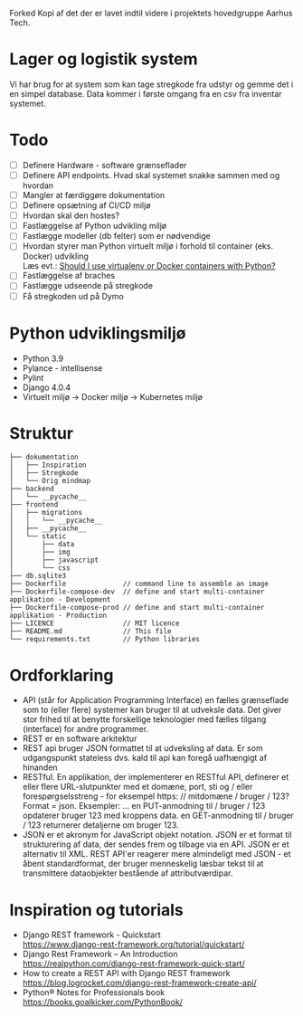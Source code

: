 Forked Kopi af det der er lavet indtil videre i projektets hovedgruppe Aarhus Tech.

# Lager og logistik system
Vi har brug for at system som kan tage stregkode fra udstyr og gemme det i en simpel database. Data kommer i første omgang fra en csv fra inventar systemet.

# Todo
- [ ] Definere Hardware - software grænseflader
- [ ] Definere API endpoints. Hvad skal systemet snakke sammen med og hvordan
- [ ] Mangler at færdiggøre dokumentation
- [ ] Definere opsætning af CI/CD miljø
- [ ] Hvordan skal den hostes?
- [ ] Fastlæggelse af Python udvikling miljø
- [ ] Fastlægge modeller (db felter) som er nødvendige
- [ ] Hvordan styrer man Python virtuelt miljø i forhold til container (eks. Docker) udvikling<br />Læs evt.: [Should I use virtualenv or Docker containers with Python?](https://coderbook.com/@marcus/should-i-use-virtualenv-or-docker-containers-with-python/)
- [ ] Fastlæggelse af braches
- [ ] Fastlægge udseende på stregkode
- [ ] Få stregkoden ud på Dymo

# Python udviklingsmiljø
* Python 3.9
* Pylance - intellisense
* Pylint
* Django 4.0.4
* Virtuelt miljø -> Docker miljø -> Kubernetes miljø

# Struktur
```
├── dokumentation
│   ├── Inspiration
│   ├── Stregkode
│   └── Orig mindmap
├── backend
│   └── __pycache__
├── frontend
│   ├── migrations
│   │   └── __pycache__
│   ├── __pycache__
│   └── static
│       ├── data
│       ├── img
│       ├── javascript
│       └── css
├── db.sqlite3
├── Dockerfile              // command line to assemble an image
├── Dockerfile-compose-dev  // define and start multi-container applikation - Development
├── Dockerfile-compose-prod // define and start multi-container applikation - Production
├── LICENCE                 // MIT licence
├── README.md               // This file
└── requirements.txt        // Python libraries
```

# Ordforklaring
* API (står for Application Programming Interface) en fælles grænseflade som to (eller flere) systemer kan bruger til at udveksle data. Det giver stor frihed til at benytte forskellige teknologier med fælles tilgang (interface) for andre programmer.
* REST er en software arkitektur
* REST api bruger JSON formattet til at udveksling af data. Er som udgangspunkt stateless dvs. kald til api kan foregå uafhængigt af hinanden
* RESTful. En applikation, der implementerer en RESTful API, definerer et eller flere URL-slutpunkter med et domæne, port, sti og / eller forespørgselsstreng - for eksempel https: // mitdomæne / bruger / 123? Format = json. Eksempler: ... en PUT-anmodning til / bruger / 123 opdaterer bruger 123 med kroppens data. en GET-anmodning til / bruger / 123 returnerer detaljerne om bruger 123.
* JSON er et akronym for JavaScript objekt notation. JSON er et format til strukturering af data, der sendes frem og tilbage via en API. JSON er et alternativ til XML. REST API'er reagerer mere almindeligt med JSON - et åbent standardformat, der bruger menneskelig læsbar tekst til at transmittere dataobjekter bestående af attributværdipar.

# Inspiration og tutorials
* Django REST framework - Quickstart<br />
https://www.django-rest-framework.org/tutorial/quickstart/
* Django Rest Framework – An Introduction<br />
https://realpython.com/django-rest-framework-quick-start/
* How to create a REST API with Django REST framework<br />
https://blog.logrocket.com/django-rest-framework-create-api/
* Python® Notes for Professionals book<br />https://books.goalkicker.com/PythonBook/
